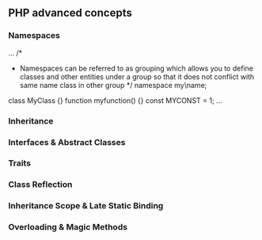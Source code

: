## PHP advanced concepts 
### Namespaces

...
/*
 * Namespaces can be referred to as grouping which allows you to define classes and other entities under a group so that it does not conflict with  same name class in other group 
 */
namespace my\name; 

class MyClass {}
function myfunction() {}
const MYCONST = 1;
...
### Inheritance
### Interfaces & Abstract Classes
### Traits
### Class Reflection
### Inheritance Scope & Late Static Binding
### Overloading & Magic Methods

